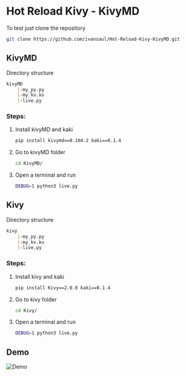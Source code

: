 # Hot Reload Kivy - KivyMD
To test just clone the repository
```bash
git clone https://github.com/ivansaul/Hot-Reload-Kivy-KivyMD.git
```
## KivyMD
Directory structure 
```md
kivyMD
    |-my_py.py
    |-my_kv.kv
    |-live.py
```
### Steps:
1. Install kivyMD and kaki
    ```bash
    pip install kivymd==0.104.2 kaki==0.1.4
    ```
2. Go to kivyMD folder
    ```bash
    cd KivyMD/
    ```
3. Open a terminal and run
    ```bash
    DEBUG=1 python3 live.py
    ```

## Kivy
Directory structure 
```md
kivy
    |-my_py.py
    |-my_kv.kv
    |-live.py
```
### Steps:
1. Install kivy and kaki
    ```bash
    pip install Kivy==2.0.0 kaki==0.1.4
    ```
2. Go to kivy folder
    ```bash
    cd Kivy/
    ```
3. Open a terminal and run
    ```bash
    DEBUG=1 python3 live.py
    ```

## Demo
![Demo](https://i.ibb.co/R4v32SV/demo.gif)